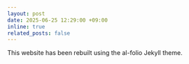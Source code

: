 ```yaml
---
layout: post
date: 2025-06-25 12:29:00 +09:00
inline: true
related_posts: false
---
```


This website has been rebuilt using the al-folio Jekyll theme.
